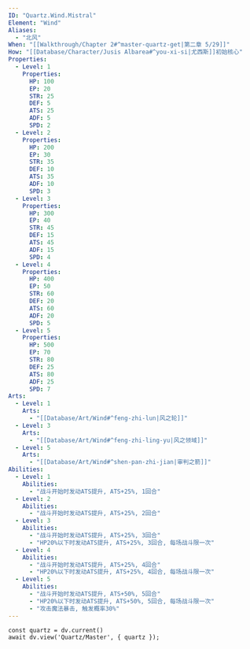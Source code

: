 ```yaml
---
ID: "Quartz.Wind.Mistral"
Element: "Wind"
Aliases:
  - "北风"
When: "[[Walkthrough/Chapter 2#^master-quartz-get|第二章 5/29]]"
How: "[[Database/Character/Jusis Albarea#^you-xi-si|尤西斯]]初始核心"
Properties:
  - Level: 1
    Properties:
      HP: 100
      EP: 20
      STR: 25
      DEF: 5
      ATS: 25
      ADF: 5
      SPD: 2
  - Level: 2
    Properties:
      HP: 200
      EP: 30
      STR: 35
      DEF: 10
      ATS: 35
      ADF: 10
      SPD: 3
  - Level: 3
    Properties:
      HP: 300
      EP: 40
      STR: 45
      DEF: 15
      ATS: 45
      ADF: 15
      SPD: 4 
  - Level: 4
    Properties:
      HP: 400
      EP: 50
      STR: 60
      DEF: 20
      ATS: 60
      ADF: 20
      SPD: 5 
  - Level: 5
    Properties:
      HP: 500
      EP: 70
      STR: 80
      DEF: 25
      ATS: 80
      ADF: 25
      SPD: 7
Arts:
  - Level: 1
    Arts: 
      - "[[Database/Art/Wind#^feng-zhi-lun|风之轮]]"
  - Level: 3
    Arts:
      - "[[Database/Art/Wind#^feng-zhi-ling-yu|风之领域]]"
  - Level: 5
    Arts:
      - "[[Database/Art/Wind#^shen-pan-zhi-jian|审判之箭]]"
Abilities:
  - Level: 1
    Abilities:
      - "战斗开始时发动ATS提升, ATS+25%, 1回合"
  - Level: 2
    Abilities:
      - "战斗开始时发动ATS提升, ATS+25%, 2回合"
  - Level: 3
    Abilities:
      - "战斗开始时发动ATS提升, ATS+25%, 3回合"
      - "HP20%以下时发动ATS提升, ATS+25%, 3回合, 每场战斗限一次"
  - Level: 4
    Abilities:
      - "战斗开始时发动ATS提升, ATS+25%, 4回合"
      - "HP20%以下时发动ATS提升, ATS+25%, 4回合, 每场战斗限一次"
  - Level: 5
    Abilities:
      - "战斗开始时发动ATS提升, ATS+50%, 5回合"
      - "HP20%以下时发动ATS提升, ATS+50%, 5回合, 每场战斗限一次"
      - "攻击魔法暴击, 触发概率30%"
---
```

```dataviewjs
const quartz = dv.current()
await dv.view('Quartz/Master', { quartz });
```
